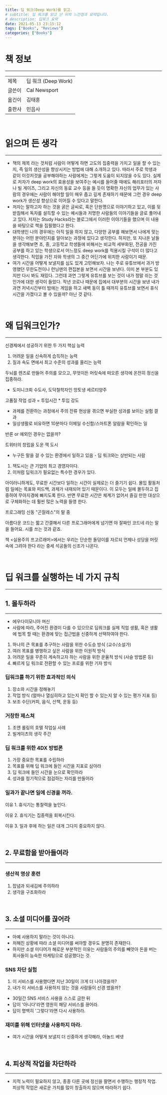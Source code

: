```yaml
---
title: 딥 워크(Deep Work)를 읽고.
# subtitle: 딥 워크를 읽고 난 뒤의 느낀점과 요약입니다.
# description: 딥워크 요약
date: 2021-05-13 23:15:12
tags: ["Books", "Reviews"]
categories: ["Books"]
---
```



<!--excerpt-->
# 책 정보

---

| |  |
|--- |--- |
|제목 | 딥 워크 (Deep Work) |
|글쓴이 | Cal Newsport|
|옮긴이 | 김태훈 |
|출판사 | 민음사 |

<br/>

# 읽으며 든 생각

---

- 책의 제목 <Deep Work>라는 것처럼 사람이 어떻게 하면 고도의 집중력을 가지고 일을 할 수 있는지, 즉 일의 생산성을 향상시키는 방법에 대해 소개하고 있다. 따라서 주로 학생과 같이 이것저것을 공부해야하는 사람에게는 그렇게 도움이 되지않을 수도 있다. 실제로 저자가 deep work의 효용성을 보여주는 예시를 들어줄 때에도 해리포터의 저자나 빌 게이츠, 그리고 자신의 동료 교수 등을 들 듯이 명확한 자신의 업무가 있는 사람의 경우에는 사람이 해야할 일이 매우 좁고 깊게 존재하기 때문에 그런 경우 deep work가 생산성 향상으로 이어질 수 있다고 말한다.
- 저자는 말하고자 하는 것을 굵은 글씨로, 혹은 단원명으로 이야기하고 있고, 이를 뒷받침해서 독자를 설득할 수 있는 예시들과 저명한 사람들의 이야기들을 글로 풀어내고 있다. 저자는 Study Hacks라는 블로그에서 이러한 이야기들을 했으며 이 내용을 바탕으로 책을 집필했다고 한다.
- 대학생인 나의 경우에는 아직 일을 하지 않고, 다양한 공부를 해보면서 나에게 맞는 분야는 어떤 분야인지를 알아보는 과정에 있다고 생각한다. 하지만, 또 지나온 날들을 생각해보면 초, 중, 고등학교 학생들에 비해서는 비교적 세부화된, 전공을 가진 공부를 하고 있는 학생으로서 어느정도 deep work를 적용시킬 구석이 더 많다고 생각한다. 직업을 가진 자와 학생의 그 중간 어딘가에 위치한 사람이기 때문.
- 여가 시간을 어떻게 보낼지를 심도 있게 고민해보자. 나는 주로 유튜브에서 과거 방영했던 무한도전이나 런닝맨의 편집본을 보면서 시간을 보낸다. 이미 본 부분도 있지만 다시 봐도 재밌다. 그런데 과연 그렇게 유튜브를 보는 것이 내가 정말 쉬는 것인가에 대한 생각이 들었다. 작년 코로나 때문에 집에서 대부분의 시간을 보낸 내가 과연 저녁시간부터 밤에는 게임을 하고 새벽 동이 틀 때까지 유튜브를 보면서 휴식시간을 가졌다고 볼 수 있을까? 아닌 것 같다.

<br/>

# 왜 딥워크인가?

---

신경제에서 성공하기 위한 두 가지 핵심 능력

1. 어려운 일을 신속하게 습득하는 능력
2. 질과 속도 면에서 최고 수준의 성과를 올리는 능력

두뇌를 렌즈로 만들어 주의를 모으고, 무엇이든 머릿속에 떠오른 생각에 온전히 정신을 집중하라.

- 도미니크회 수도사, 도덕철학자인 앙토냉 세르티양주

고품질 작업 성과 = 투입시간 * 투입 강도

- 과제를 전환하는 과정에서 주의 잔류 현상을 겪으면 부실한 성과를 보이는 실험 결과
- 일상생활로 비유하면 10분마다 이메일 수신함/스마트폰 알람을 확인하는 일

반론 or 예외인 경우는 없을까?

트위터의 창립을 도운 잭 도시

- 누구든 말을 걸 수 있는 환경에서 일하고 있음 - 딥 워크와는 상반되는 사람
1. 잭도시는 큰 기업의 최고 경영자이다.
2. 이처럼 딥워크가 필요없는 특수한 경우가 있다.

아이러니하게도, 무료한 시간보다 일하는 시간이 실제로는 더 즐기기 쉽다. 몰입 활동처럼 일에는 목표와 피드백, 과제가 내재되어 있기 때문이다. 이 모두는 일에 몰두하고 집중하여 무아지경에 빠지도록 한다.  반면 무료한 시간은 체계가 없어서 즐길 만한 대상으로 구체화하는 데 훨씬 많은 노력을 들영 한다.

프로그래밍 신동 "곤잘레스"의 말 중

아름다운 코드는 짧고 간결해서 다른 프로그래머에게 넘기면 야 잘짜인 코드네 라는 말을 들어요. 시를 쓰는 것과 같죠.

책 <실용주의 프고르래머>에서는 우리는 단순한 돌덩이를 자르되 언제나 성당을 머릿속에 그려야 한다 라는 중세 석공들의 신조가 나온다.

<br/>

# 딥 워크를 실행하는 네 가지 규칙

---

## 1. 몰두하라

---

- 에우다이모니아 머신
- 사람에 따라, 주어진 환경이 다를 수 있으므로 딥워크를 실제 직업 생활, 혹은 생활에 법목 할 때는 환경에 맞는 접근법을 신중하게 선택하여야 한다.
1. 하나의 큰 목표를 추구하는 사람을 위한 수도승 방식 (교수/소설가)
2. 여러 목표를 병행하고 싶은 사람을 위한 이원적 방식
3. 어려운 일을 꾸준히 계속하고자 하는 사람을 위한 운율적 방식 (사슬 방법론 등)
4. 빠르게 딥 워크로 전환할 수 있는 프로를 위한 기자 방식

### 딥워크를 하기 위한 효과적인 의식

1. 장소와 시간을 정해놓기
2. 작업 방식 (얼마나 열심히하고 있는지 확인 할 수 있는지 알 수 있는 평가 지표 등)
3. 보조 수단(커피, 음식, 산책, 운동 등)

### 거창한 제스쳐

1. 조앤 롤링의 호텔 작업실 사례
2. 빌게이츠의 생각 주간

### 딥 워크를 위한 4DX 방법론

1. 가장 중요한 목표를 수립하라
2. 목표를 위해 딥 워크에 들인 시간을 지표로 삼아라
3. 딥 워크에 들인 시간을 눈으로 확인하라
4. 성과를 정기적으로 점검하는 자리를 만들어라

### 일과가 끝나면 일에 신경을 꺼라.

이유 1. 휴식기는 통찰력을 높인다.

이유 2. 휴식기는 집중력을 회복시킨다.

이유 3. 일과 후에 하는 일은 대개 그다지 중요하지 않다.

<br/>

## 2. 무료함을 받아들여라

---

### 생산적 명상 훈련

1. 잡념과 되새김에 주의하라
2. 생각을 구조화하라

<br/>

## 3. 소셜 미디어를 끊어라

---

- 아예 사용하지 말라는 것이 아니다.
- 처해진 상황에 따라 소셜 미디어를 써야할 경우도 분명히 존재한다.
- 하지만 소셜 미디어가 해로운 부분적인 이유는 사람들의 주의를 빼앗아 돈을 버는 회사들이 능숙한 마케팅으로 성공했다는 것.

### SNS 차단 실험

1. 이 서비스를 사용했다면 지난 30일이 크게 더 나아졌을까?
2. 내가 이 서비스를 사용하지 않는 것을 사람들이 신경 썼을까?
- 30일간 SNS 서비스 사용을 스스로 금한 뒤
- 답이 '아니다'라면 영원히 해당 서비스를 끊어라.
- 답이 명백히 '그렇다'라면 다시 사용하라.

### 재미를 위해 인터넷을 사용하지 마라.

- 여가 시간을 어떻게 보낼지 더 신중하게 생각해라, 아놀드 베넷

<br/>

## 4. 피상적 작업을 차단하라

---

- 지적 노력이 필요하지 않고, 종종 다른 곳에 정신을 팔면서 수행하는 행정적 작업. 피상적 작업은 새로운 가치를 많이 창출하지 않으며 따라하기 쉽다.
